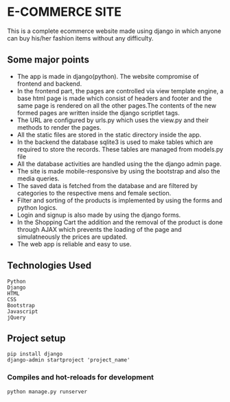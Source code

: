 # E-COMMERCE SITE 

This is a complete ecommerce website made using django in which anyone can buy his/her fashion items without any difficulty.

## Some major points
* The app is made in django(python). The website compromise of frontend and backend.
* In the frontend part, the pages are controlled via view template engine, a base html page is made which consist of headers and footer and the same page is rendered on all the other pages.The contents of the new formed pages are written inside the django scriptlet tags. 
* The URL are configured by urls.py which uses the view.py and their methods to render the pages.
* All the static files are stored in the static directory inside the app.
* In the backend the database sqlite3 is used to make tables which are required to store the records. These tables are managed from models.py file
* All the database activities are handled using the the django admin page.
* The site is made mobile-responsive by using the bootstrap and also the media queries.
* The saved data is fetched from the database and are filtered by categories to the respective mens and female section.
* Filter and sorting of the products is implemented by using the forms and python logics.
* Login and signup is also made by using the django forms.
* In the Shopping Cart the addition and the removal of the product is done through AJAX which prevents the loading of the page and simulatneously the prices are updated.
* The web app is reliable and easy to use.



## Technologies Used
```
Python
Django
HTML
CSS
Bootstrap
Javascript
jQuery
```

## Project setup
```
pip install django
django-admin startproject 'project_name'
```

### Compiles and hot-reloads for development
```
python manage.py runserver
```
